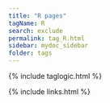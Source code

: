 ```yaml
---
title: "R pages"
tagName: R
search: exclude
permalink: tag_R.html
sidebar: mydoc_sidebar
folder: tags
---
```

{% include taglogic.html %}

{% include links.html %}
